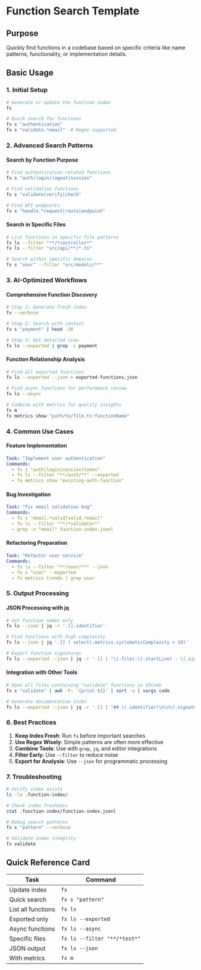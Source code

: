 # Function Search Template

## Purpose
Quickly find functions in a codebase based on specific criteria like name patterns, functionality, or implementation details.

## Basic Usage

### 1. Initial Setup
```bash
# Generate or update the function index
fx

# Quick search for functions
fx s "authentication"
fx s "validate.*email"  # Regex supported
```

### 2. Advanced Search Patterns

#### Search by Function Purpose
```bash
# Find authentication-related functions
fx s "auth|login|logout|session"

# Find validation functions
fx s "validate|verify|check"

# Find API endpoints
fx s "handle.*request|route|endpoint"
```

#### Search in Specific Files
```bash
# List functions in specific file patterns
fx ls --filter "**/*controller*"
fx ls --filter "src/api/**/*.ts"

# Search within specific domains
fx s "user" --filter "src/models/**"
```

### 3. AI-Optimized Workflows

#### Comprehensive Function Discovery
```bash
# Step 1: Generate fresh index
fx --verbose

# Step 2: Search with context
fx s "payment" | head -20

# Step 3: Get detailed view
fx ls --exported | grep -i payment
```

#### Function Relationship Analysis
```bash
# Find all exported functions
fx ls --exported --json > exported-functions.json

# Find async functions for performance review
fx ls --async

# Combine with metrics for quality insights
fx m
fx metrics show "path/to/file.ts:functionName"
```

### 4. Common Use Cases

#### Feature Implementation
```yaml
Task: "Implement user authentication"
Commands:
  - fx s "auth|login|session|token"
  - fx ls --filter "**/auth/**" --exported
  - fx metrics show "existing-auth-function"
```

#### Bug Investigation
```yaml
Task: "Fix email validation bug"
Commands:
  - fx s "email.*valid|valid.*email"
  - fx ls --filter "**/*validator*"
  - grep -n "email" function-index.jsonl
```

#### Refactoring Preparation
```yaml
Task: "Refactor user service"
Commands:
  - fx ls --filter "**/user/**" --json
  - fx s "user" --exported
  - fx metrics trends | grep user
```

### 5. Output Processing

#### JSON Processing with jq
```bash
# Get function names only
fx ls --json | jq -r '.[].identifier'

# Find functions with high complexity
fx ls --json | jq '.[] | select(.metrics.cyclomaticComplexity > 10)'

# Export function signatures
fx ls --exported --json | jq -r '.[] | "\(.file):\(.startLine) - \(.signature)"'
```

#### Integration with Other Tools
```bash
# Open all files containing "validate" functions in VSCode
fx s "validate" | awk -F: '{print $1}' | sort -u | xargs code

# Generate documentation stubs
fx ls --exported --json | jq -r '.[] | "## \(.identifier)\n\n\(.signature)\n"'
```

### 6. Best Practices

1. **Keep Index Fresh**: Run `fx` before important searches
2. **Use Regex Wisely**: Simple patterns are often more effective
3. **Combine Tools**: Use with `grep`, `jq`, and editor integrations
4. **Filter Early**: Use `--filter` to reduce noise
5. **Export for Analysis**: Use `--json` for programmatic processing

### 7. Troubleshooting

```bash
# Verify index exists
ls -la .function-index/

# Check index freshness
stat .function-index/function-index.jsonl

# Debug search patterns
fx s "pattern" --verbose

# Validate index integrity
fx validate
```

## Quick Reference Card

| Task | Command |
|------|---------|
| Update index | `fx` |
| Quick search | `fx s "pattern"` |
| List all functions | `fx ls` |
| Exported only | `fx ls --exported` |
| Async functions | `fx ls --async` |
| Specific files | `fx ls --filter "**/*test*"` |
| JSON output | `fx ls --json` |
| With metrics | `fx m` |
